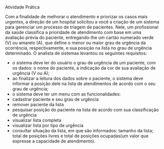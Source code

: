 Atividade Prática

Com a finalidade de melhorar o atendimento e priorizar os casos mais urgentes, a
direção de um hospital solicitou a você a criação de um sistema para gerenciar um
processo de triagem de pacientes. Nele, um profissional da saúde classifica a prioridade
de atendimento com base em uma avaliação prévia do paciente, entregando-lhe um
cartão numerado verde (V) ou amarelo (A), que define o menor ou maior grau de
urgência da ocorrência, respectivamente, e sua posição na lista no grau de urgência
determinado.
O analista de sistemas levantou os seguintes requisitos:
- o sistema deve ler do usuário o grau de urgência de um paciente, com os dados: o
nome do paciente, a indicação da cor de sua avaliação de urgência (V ou A);
- ao finalizar a leitura dos dados sobre o paciente, o sistema deve informar a posição
dele na lista de atendimentos de acordo com o seu grau de urgência;
- o sistema deve ter um menu com as funcionalidades:
- cadastrar paciente e seu grau de urgência
- remover paciente da lista
- pesquisar posição do paciente na lista de acordo com sua classificação de
urgência
- visualizar lista completa
- visualizar lista por tipo de urgência
- consultar situação da lista, em que são informados: tamanho da lista; total de
posições livres e total de posições ocupadas(um valor que expresse a capacidade
de atendimento).